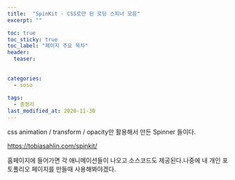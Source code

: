 ```yaml
---
title:  "SpinKit - CSS로만 된 로딩 스피너 모음"
excerpt: ""

toc: true
toc_sticky: true
toc_label: "페이지 주요 목차"
header:
  teaser: 
  
  
categories:
  - soso
  
tags:
  - 총정리
last_modified_at: 2020-11-30
---
```


css animation / transform / opacity만 활용해서 만든 Spinner 들이다.

https://tobiasahlin.com/spinkit/

홈페이지에 들어가면 각 애니메이션들이 나오고 소스코드도 제공된다.나중에 내 개인 포토폴리오 페이지를 만들때 사용해봐야겠다.
